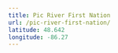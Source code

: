 ```yaml
---
title: Pic River First Nation
url: /pic-river-first-nation/
latitude: 48.642
longitude: -86.27
---
```

